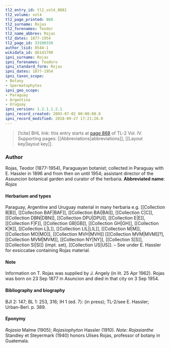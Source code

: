 ```yaml
---
tl2_entry_id: tl2_vol4_0881
tl2_volume: vol4
tl2_page_printed: 868
tl2_surname: Rojas
tl2_forenames: Teodor
tl2_name_abbrev: Rojas
tl2_dates: 1877-1954
tl2_page_id: 33190339
author_lsid: 8544-1
wikidata_id: Q6141790
ipni_surname: Rojas
ipni_forenames: Teodoro
ipni_standard_form: Rojas
ipni_dates: 1877-1954
ipni_taxon_scope: 
- Botany
- Spermatophytes
ipni_geo_scope: 
- Paraguay
- Argentina
- Uruguay
ipni_version: 1.2.1.1.2.1
ipni_record_created: 2003-07-02 00:00:00.0
ipni_record_modified: 2018-09-27 17:21:28.0
---
```



> [!cite] BHL link: this entry starts at [page 868](https://www.biodiversitylibrary.org/page/33190339) of TL-2 Vol. IV.
> Supporting pages: [[Abbreviations|abbreviations]], [[Layout key|layout key]].

### Author

Rojas, Teodor (1877-1954), Paraguayan botanist; collected in Paraguay with E. Hassler in 1896 and from then on until 1954; assistant director of the Assuncion botanical garden and curator of the herbaria. 
**Abbreviated name**: *Rojas*

#### Herbarium and types

Paraguay, Argentine and Uruguay material in many herbaria e.g. [[Collection B|B]], [[Collection BAF|BAF]], [[Collection BAI|BAI]], [[Collection C|C]], [[Collection DBN|DBN]], [[Collection DPU|DPU]], [[Collection E|E]], [[Collection F|F]], [[Collection GB|GB]], [[Collection GH|GH]], [[Collection K|K]], [[Collection L|L]], [[Collection LIL|LIL]], [[Collection M|M]], [[Collection MO|MO]], [[Collection MVH|MVH]] \[[[Collection MVM|MVM]]?\], [[Collection MVM|MVM]], [[Collection NY|NY]], [[Collection S|S]], [[Collection SI|SI]] (impt. set), [[Collection US|US]]. – See under E. Hassler for exsiccatae containing Rojas material.

#### Note

Information on T. Rojas was supplied by J. Angely (in lit. 25 Apr 1962). Rojas was born on 23 Sep 1877 in Asuncion and died in that city on 3 Sep 1954.

#### Bibliography and biography

BJI 2: 147; BL 1: 253, 316; IH 1 (ed. 7): (in press); TL-2/see E. Hassler; Urban-Berl. p. 389.

#### Eponymy

*Rojasia* Malme (1905); *Rojasiophyton* Hassler (1910). *Note*: *Rojasianthe* Standley et Steyermark (1940) honors Ulises Rojas, professor of botany in Guatemala.

